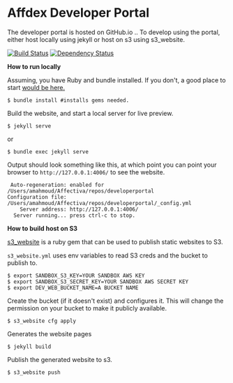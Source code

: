 # Affdex Developer Portal

The developer portal is hosted on GitHub.io ..
To develop using the portal, either host locally using jekyll
or host on s3 using s3_website.

[![Build Status](https://travis-ci.org/Affectiva/developerportal.svg?branch=gh-pages)](https://travis-ci.org/Affectiva/developerportal)
[![Dependency Status](https://gemnasium.com/Affectiva/developerportal.svg)](https://gemnasium.com/Affectiva/developerportal)

**How to run locally**

Assuming, you have Ruby and bundle installed. If you don't, a good place to start [would be here.](https://www.codecademy.com/learn/ruby)

```shell
$ bundle install #installs gems needed.
```

Build the website, and start a local server for live preview.
```shell
$ jekyll serve
```

or

```shell
$ bundle exec jekyll serve
```

Output should look something like this, at which point you can point your browser to `http://127.0.0.1:4006/` to see the website.

```
 Auto-regeneration: enabled for /Users/amahmoud/Affectiva/repos/developerportal
Configuration file: /Users/amahmoud/Affectiva/repos/developerportal/_config.yml
    Server address: http://127.0.0.1:4006/
  Server running... press ctrl-c to stop.
```

**How to build host on S3**

[s3_website](https://github.com/laurilehmijoki/s3_website) is a ruby gem that can be used to publish static websites to S3.

```s3_website.yml``` uses env variables to read S3 creds and the bucket to publish to.

```shell
$ export SANDBOX_S3_KEY=YOUR SANDBOX AWS KEY
$ export SANDBOX_S3_SECRET_KEY=YOUR SANDBOX AWS SECRET KEY
$ export DEV_WEB_BUCKET_NAME=A BUCKET NAME
```

Create the bucket (if it doesn't exist) and configures it. This will change the permission on your bucket to make it publicly available.

```shell
$ s3_website cfg apply
```

Generates the website pages

```shell
$ jekyll build
```

Publish the generated website to s3.

```shell
$ s3_website push
```
